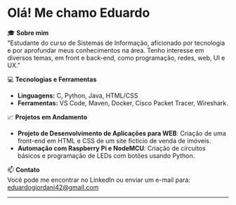 # Olá! Me chamo Eduardo

🎓 **Sobre mim**  
"Estudante do curso de Sistemas de Informação, aficionado por tecnologia e por aprofundar meus conhecimentos na área. Tenho interesse em diversos temas, em front e back-end, como programação, redes, web, UI e UX."

💻 **Tecnologias e Ferramentas**  
- **Linguagens:** C, Python, Java, HTML/CSS
- **Ferramentas:** VS Code, Maven, Docker, Cisco Packet Tracer, Wireshark.

📈 **Projetos em Andamento**  
- **Projeto de Desenvolvimento de Aplicações para WEB**: Criação de uma front-end em HTML e CSS de um site fictício de venda de imóveis.
- **Automação com Raspberry Pi e NodeMCU**: Criação de circuitos básicos e programação de LEDs com botões usando Python.


📫 **Contato**  
Você pode me encontrar no LinkedIn ou enviar um e-mail para: [eduardogiordani42@gmail.com](mailto:SeuEmail@exemplo.com)

---
